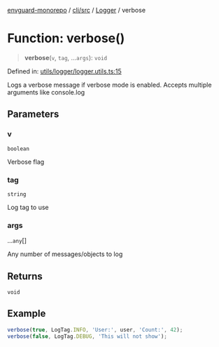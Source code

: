 [envguard-monorepo](../../../../../index.md) / [cli/src](../../../index.md) / [Logger](../index.md) / verbose

# Function: verbose()

> **verbose**(`v`, `tag`, ...`args`): `void`

Defined in: [utils/logger/logger.utils.ts:15](https://github.com/amannirala13/envguard/blob/3109fc1a57b52249408b958acacfd83ef088e5f3/packages/cli/src/utils/logger/logger.utils.ts#L15)

Logs a verbose message if verbose mode is enabled.
Accepts multiple arguments like console.log

## Parameters

### v

`boolean`

Verbose flag

### tag

`string`

Log tag to use

### args

...`any`[]

Any number of messages/objects to log

## Returns

`void`

## Example

```ts
verbose(true, LogTag.INFO, 'User:', user, 'Count:', 42);
verbose(false, LogTag.DEBUG, 'This will not show');
```
